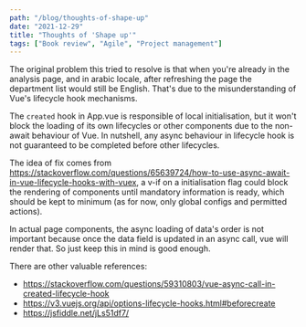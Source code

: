 ```yaml
---
path: "/blog/thoughts-of-shape-up"
date: "2021-12-29"
title: "Thoughts of 'Shape up'"
tags: ["Book review", "Agile", "Project management"]
---
```

The original problem this tried to resolve is that when you're already in the analysis page, and in arabic locale, after refreshing the page the department list would still be English. That's due to the misunderstanding of Vue's lifecycle hook mechanisms.

The `created` hook in App.vue is responsible of local initialisation, but it won't block the loading of its own lifecycles or other components due to the non-await behaviour of Vue. In nutshell, any async behaviour in lifecycle hook is not guaranteed to be completed before other lifecycles.

The idea of fix comes from https://stackoverflow.com/questions/65639724/how-to-use-async-await-in-vue-lifecycle-hooks-with-vuex, a v-if on a initialisation flag could block the rendering of components until mandatory information is ready, which should be kept to minimum (as for now, only global configs and permitted actions).

In actual page components, the async loading of data's order is not important because once the data field is updated in an async call, vue will render that. So just keep this in mind is good enough.

There are other valuable references:

- https://stackoverflow.com/questions/59310803/vue-async-call-in-created-lifecycle-hook
- https://v3.vuejs.org/api/options-lifecycle-hooks.html#beforecreate
- https://jsfiddle.net/jLs51df7/

